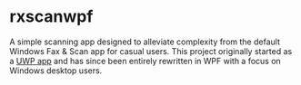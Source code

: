 # rxscanwpf
A simple scanning app designed to alleviate complexity from the default Windows Fax &amp; Scan app for casual users. This project originally started as a [UWP app](https://github.com/arxcdr/rxscan) and has since been entirely rewritten in WPF with a focus on Windows desktop users.
